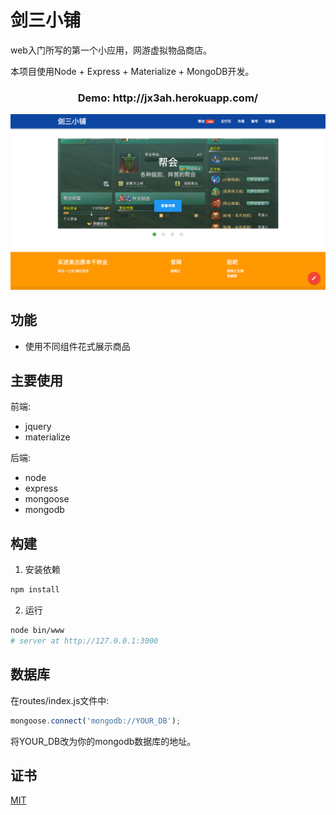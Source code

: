 # 剑三小铺

web入门所写的第一个小应用，网游虚拟物品商店。

本项目使用Node + Express + Materialize + MongoDB开发。

<h3 align="center">Demo: http://jx3ah.herokuapp.com/</h3>

<p align="center">
  <a href="http://jx3ah.herokuapp.com/" target="\_blank">
    <img src="https://github.com/yrq110/JX3Store/blob/master/public/images/main_page_screenshot.png" width="700px">
  </a>
</p>


## 功能

* 使用不同组件花式展示商品

## 主要使用

前端:
* jquery
* materialize

后端:
* node
* express
* mongoose
* mongodb

## 构建

1. 安装依赖

  ```bash
  npm install
  ```
2. 运行

  ```bash
  node bin/www  
  # server at http://127.0.0.1:3000
  ```


## 数据库
在routes/index.js文件中:
```javascript
mongoose.connect('mongodb://YOUR_DB');
```
将YOUR_DB改为你的mongodb数据库的地址。

## 证书

[MIT](http://opensource.org/licenses/MIT)
